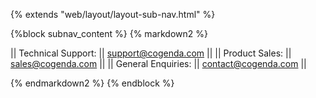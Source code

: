 {% extends "web/layout/layout-sub-nav.html" %}

{%block subnav_content %}
{% markdown2 %}

|| Technical Support:	  || [support@cogenda.com](mailto:support@cogenda.com)   ||
|| Product Sales:	      || [sales@cogenda.com](mailto:sales@cogenda.com)       ||
|| General Enquiries:	  || [contact@cogenda.com](mailto:contact@cogenda.com)   ||

{% endmarkdown2 %}
{% endblock %}

